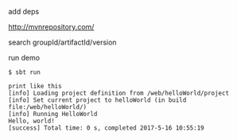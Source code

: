 add deps 

http://mvnrepository.com/

search groupId/artifactId/version

run demo

	$ sbt run

	print like this
	[info] Loading project definition from /web/helloWorld/project
	[info] Set current project to helloWorld (in build file:/web/helloWorld/)
	[info] Running HelloWorld 
	Hello, world!
	[success] Total time: 0 s, completed 2017-5-16 10:55:19






